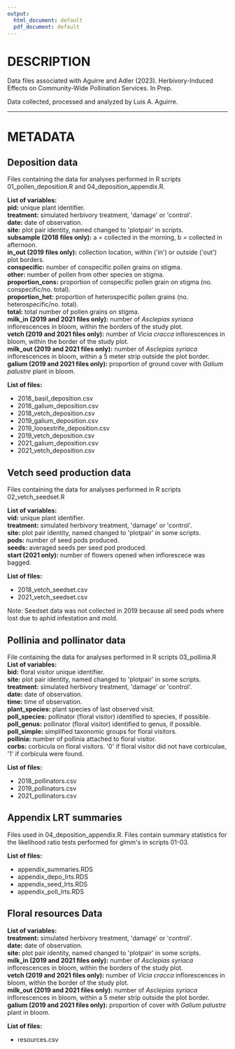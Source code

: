 ```yaml
---
output:
  html_document: default
  pdf_document: default
---
```

# DESCRIPTION
Data files associated with Aguirre and Adler (2023). Herbivory-Induced Effects on Community-Wide Pollination Services. In Prep. 

Data collected, processed and analyzed by Luis A. Aguirre.

---
# METADATA

## Deposition data
Files containing the data for analyses performed in R scripts 01_pollen_deposition.R and 04_deposition_appendix.R. 

**List of variables:**  
**pid:** unique plant identifier.  
**treatment:** simulated herbivory treatment, 'damage' or 'control'.  
**date:** date of observation.  
**site:** plot pair identity, named changed to 'plotpair' in scripts.  
**subsample (2018 files only):** a = collected in the morning, b = collected in afternoon.  
**in_out (2019 files only):** collection location, within ('in') or outside ('out') plot borders.   
**conspecific:** number of conspecific pollen grains on stigma.  
**other:** number of pollen from other species on stigma.  
**proportion_cons:** proportion of conspecific pollen grain on stigma (no. conspecific/no. total).  
**proportion_het:** proportion of heterospecific pollen grains (no. heterospecific/no. total).  
**total:** total number of pollen grains on stigma.  
**milk_in (2019 and 2021 files only):** number of *Asclepias syriaca* inflorescences in bloom, within the borders of the study plot.   
**vetch (2019 and 2021 files only):** number of *Vicia cracca* inflorescences in bloom, within the border of the study plot.  
**milk_out (2019 and 2021 files only):** number of *Asclepias syriaca* inflorescences in bloom, within a 5 meter strip outside the plot border.  
**galium (2019 and 2021 files only):** proportion of ground cover with *Galium palustre* plant in bloom.  

**List of files:**   
- 2018_basil_deposition.csv  
- 2018_galium_deposition.csv   
- 2018_vetch_deposition.csv   
- 2019_galium_deposition.csv  
- 2019_loosestrife_deposition.csv  
- 2019_vetch_deposition.csv  
- 2021_galium_deposition.csv  
- 2021_vetch_deposition.csv  

## Vetch seed production data
Files containing the data for analyses performed in R scripts 02_vetch_seedset.R

**List of variables:**  
**vid:** unique plant identifier.   
**treatment:** simulated herbivory treatment, 'damage' or 'control'.   
**site:** plot pair identity, named changed to 'plotpair' in some scripts.    
**pods:** number of seed pods produced.  
**seeds:** averaged seeds per seed pod produced.  
**start (2021 only):**  number of flowers opened when inflorescece was bagged.   

**List of files:**   
- 2018_vetch_seedset.csv  
- 2021_vetch_seedset.csv  

Note: Seedset data was not collected in 2019 because all seed pods where lost due to aphid infestation and mold.

## Pollinia and pollinator data
File containing the data for analyses performed in R scripts 03_pollinia.R  
**List of variables:**  
**bid:** floral visitor unique identifier.  
**site:** plot pair identity, named changed to 'plotpair' in some scripts.  
**treatment:** simulated herbivory treatment, 'damage' or 'control'.   
**date:** date of observation.    
**time:** time of observation.   
**plant_species:** plant species of last observed visit.  
**poll_species:** pollinator (floral visitor) identified to species, if possible.   
**poll_genus:** pollinator (floral visitor) identified to genus, if possible.   
**poll_simple:** simplified taxonomic groups for floral visitors.   
**pollinia:** number of pollinia attached to floral visitor.    
**corbs:** corbicula on floral visitors. '0' if floral visitor did not have corbiculae, '1' if corbicula were found.  

**List of files:**  
- 2018_pollinators.csv  
- 2019_pollinators.csv  
- 2021_pollinators.csv  

## Appendix LRT summaries
Files used in 04_deposition_appendix.R. Files contain summary statistics for the likelihood ratio tests performed for glmm's in scripts 01-03.   

**List of files:**  
- appendix_summaries.RDS  
- appendix_depo_lrts.RDS  
- appendix_seed_lrts.RDS  
- appendix_poll_lrts.RDS  

## Floral resources Data

**List of variables:**  
**treatment:** simulated herbivory treatment, 'damage' or 'control'.   
**date:** date of observation.   
**site:** plot pair identity, named changed to 'plotpair' in some scripts.  
**milk_in (2019 and 2021 files only):** number of *Asclepias syriaca* inflorescences in bloom, within the borders of the study plot.   
**vetch (2019 and 2021 files only):** number of *Vicia cracca* inflorescences in bloom, within the border of the study plot.  
**milk_out (2019 and 2021 files only):** number of *Asclepias syriaca* inflorescences in bloom, within a 5 meter strip outside the plot border.  
**galium (2019 and 2021 files only):** proportion of cover with *Galium palustre* plant in bloom.  

**List of files:**  
- resources.csv  

